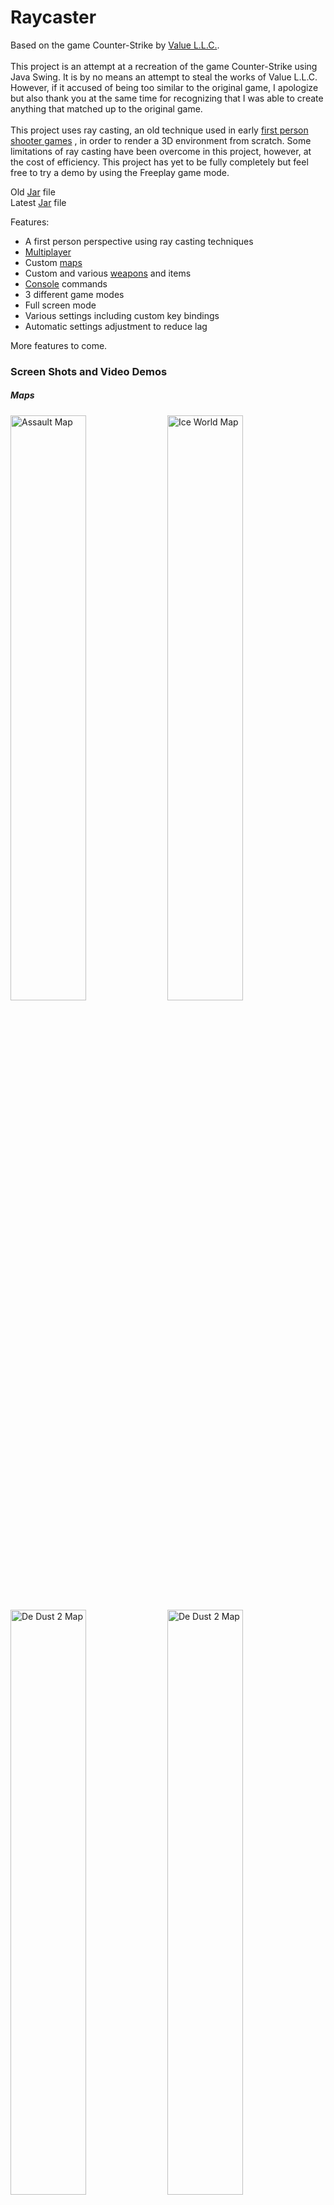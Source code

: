 # Raycaster

Based on the game Counter-Strike by <a href="http://www.valvesoftware.com/">Value L.L.C.</a>.
<br><br>
This project is an attempt at a recreation of the game Counter-Strike using Java Swing.
It is by no means an attempt to steal the works of Value L.L.C.
However, if it accused of being too similar to the original game, I apologize but also thank you at the same time for recognizing that
I was able to create anything that matched up to the original game.
<br><br>
This project uses ray casting, an old technique used in early <a href="http://3d.wolfenstein.com/game_NA.php">first person shooter games</a> , in order to render a 3D environment from scratch. Some limitations of ray casting have been overcome in this project, however, at the cost of efficiency. This project has yet to be fully completely but feel free to try a demo by using the Freeplay game mode.

Old <a href="Old Raycaster.jar">Jar</a> file
<br>
Latest <a href="Raycaster.jar">Jar</a> file

Features:
<ul>
  <li>A first person perspective using ray casting techniques</li>
  <li><a href="#multiplayerheading">Multiplayer</a></li>
  <li>Custom <a href="#mapsheading">maps</a></li>
  <li>Custom and various <a href="#mapsheading">weapons</a> and items</li>
  <li><a href="#consoleheading">Console</a> commands</li>
  <li>3 different game modes</li>
  <li>Full screen mode</li>
  <li>Various settings including custom key bindings</li>
  <li>Automatic settings adjustment to reduce lag</li>
</ul>

More features to come.

<h3>Screen Shots and Video Demos</h3>
<a name="mapsheading">
<h5>Maps</h5>
<img src="https://www.dropbox.com/s/agbhdoztbeemwfn/CS%20Assault%20Screen%20Shot%201.png?raw=1" title="Assault Map" alt="Assault Map" width="49%">
<img src="https://www.dropbox.com/s/docfnmh4ydiat3e/Ice%20World%20Screen%20Shot%201.png?raw=1" title="Ice World Map" alt="Ice World Map" width="49%">
<br>
<img src="https://www.dropbox.com/s/vn3l7prr9egivf7/De%20Dust%202%20Screen%20Shot%201.png?raw=1" title="De Dust 2 Map 1" alt="De Dust 2 Map" width="49%">
<img src="https://www.dropbox.com/s/d0yu2u4qhd72yaz/De%20Dust%202%20Screen%20Shot%202.png?raw=1" title="De Dust 2 Map 2" alt="De Dust 2 Map" width="49%">

<a name="multiplayerheading">
<h5>Multiplayer</h5>
<img src="https://www.dropbox.com/s/0yf2wrm0hwf9qq5/Raycaster-Multiplayer.gif?raw=1" title="Multiplayer Demo" alt="Multiplayer Demo" width="49%">

<a name="weaponsheading">
<h5>Weapons</h5>
<img src="https://www.dropbox.com/s/v1cb6gilkhduud5/Raycaster-Sniper.gif?raw=1" title="Sniper" alt="Sniper" width="49%">
<img src="https://www.dropbox.com/s/kw519t8xm3ayk38/Raycaster-Rocket%20Launcher.gif?raw=1" title="Rocket Launcher" alt="Rocket Launcher" width="49%">
<br>
<img src="https://www.dropbox.com/s/h1bj8tikuj6gkie/Raycaster-Grenade.gif?raw=1" title="Grenade" alt="Grenade" width="49%">
<img src="https://www.dropbox.com/s/l5u2zossb5pqwi4/Raycaster-Tactical%20Shield.gif?raw=1" title="Tactical Shield" alt="Tactical Shield" width="49%">
<img src="https://www.dropbox.com/s/8u318lrncluqhum/Raycaster-Recoil.gif?raw=1" title="Recoil" alt="Recoil" width="49%">

<a name="consoleheading">
<h5>Console</h5>
<img src="https://www.dropbox.com/s/54tezktq2c8wo4z/Raycaster-Console.gif?raw=1" title="Console Demo" alt="Console Demo" width="49%">
